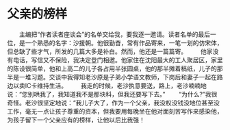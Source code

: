 # 父亲的榜样
　　主编把“作者读者座谈会”的名单交给我，要我逐一邀请。读者名单的最后一位，是一个熟悉的名字：沙援朝。他很勤奋，常有作品寄来，一笔一划的仿宋体，但总缺了些才气，所发的几篇大多是补白。然而，他还是一篇篇寄。 
　　他家没有电话，写信又不保险，我决定登门相邀。他家住在沈阳最大的工人聚居区，家里的陈设很简单，他和上高二的儿子各占用半张圆桌，他的那半摊着稿纸，儿子的那半是一堆习题。交谈中我得知老沙原是子弟小学语文教师，下岗后和妻子一起在路边以卖IC卡维持生活。 
　　我走的时候，老沙执意要送，路上，老沙喃喃地说：“您别哄我了，我知道我不是那块料，但我还要写下去。” 
　　“为什么?”我很奇怪。老沙很坚定地说：“我儿子大了，作为一个父亲，我没权没钱没地位甚至没工作，毫无一点让孩子尊重的资本，但我要用每晚坐在他对面刻苦写作来感染他，为孩子留下一个父亲应有的榜样，让他以后比我强！
 